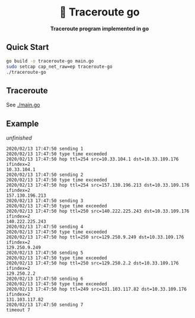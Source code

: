 <h1 align="center">🚧 Traceroute go</h1 >

<p align="center">
  <strong>Traceroute program implemented in go</strong>
</p>

## Quick Start

```sh
go build -o traceroute-go main.go
sudo setcap cap_net_raw=ep traceroute-go
./traceroute-go
```

## Traceroute

See [./main.go](./main.go)


## Example

_unfinished_

```
2020/02/13 17:47:50 sending 1
2020/02/13 17:47:50 type time exceeded
2020/02/13 17:47:50 hop ttl=254 src=10.33.104.1 dst=10.33.109.176 ifindex=2
10.33.104.1
2020/02/13 17:47:50 sending 2
2020/02/13 17:47:50 type time exceeded
2020/02/13 17:47:50 hop ttl=254 src=157.130.196.213 dst=10.33.109.176 ifindex=2
157.130.196.213
2020/02/13 17:47:50 sending 3
2020/02/13 17:47:50 type time exceeded
2020/02/13 17:47:50 hop ttl=250 src=140.222.225.243 dst=10.33.109.176 ifindex=2
140.222.225.243
2020/02/13 17:47:50 sending 4
2020/02/13 17:47:50 type time exceeded
2020/02/13 17:47:50 hop ttl=250 src=129.250.9.249 dst=10.33.109.176 ifindex=2
129.250.9.249
2020/02/13 17:47:50 sending 5
2020/02/13 17:47:50 type time exceeded
2020/02/13 17:47:50 hop ttl=250 src=129.250.2.2 dst=10.33.109.176 ifindex=2
129.250.2.2
2020/02/13 17:47:50 sending 6
2020/02/13 17:47:50 type time exceeded
2020/02/13 17:47:50 hop ttl=249 src=131.103.117.82 dst=10.33.109.176 ifindex=2
131.103.117.82
2020/02/13 17:47:50 sending 7
timeout 7
```
